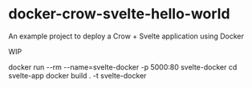 # docker-crow-svelte-hello-world
An example project to deploy a Crow + Svelte application using Docker


WIP

docker run --rm --name=svelte-docker -p 5000:80 svelte-docker
cd svelte-app
docker build . -t svelte-docker
